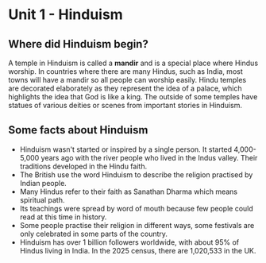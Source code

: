 # Unit 1 - Hinduism

## Where did Hinduism begin?

A temple in Hinduism is called a **mandir** and is a special place where Hindus worship. In countries where there are many Hindus, such as India, most towns will have a mandir so all people can worship easily. Hindu temples are decorated elaborately as they represent the idea of a palace, which highlights the idea that God is like a king. The outside of some temples have statues of various deities or scenes from important stories in Hinduism.

## Some facts about Hinduism 

- Hinduism wasn't started or inspired by a single person. It started 4,000-5,000 years ago with the river people who lived in the Indus valley. Their traditions developed in the Hindu faith.
- The British use the word Hinduism to describe the religion practised by Indian people.
- Many Hindus refer to their faith as Sanathan Dharma which means spiritual path.
- Its teachings were spread by word of mouth because few people could read at this time in history.
- Some people practise their religion in different ways, some festivals are only celebrated in some parts of the country.
- Hinduism has over 1 billion followers worldwide, with about 95% of Hindus living in India. In the 2025 census, there are 1,020,533 in the UK.
